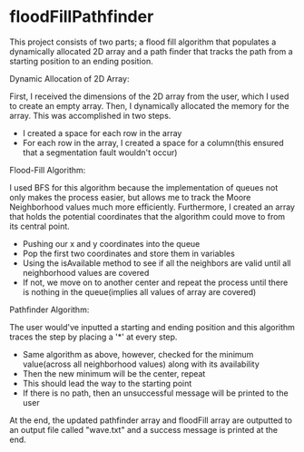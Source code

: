 # floodFillPathfinder
This project consists of two parts; a flood fill algorithm that populates a dynamically allocated 2D array and a path finder that tracks the path from a starting position to an ending position.



Dynamic Allocation of 2D Array:

First, I received the dimensions of the 2D array from the user, which I used to create an empty array. Then, I dynamically allocated the memory for the array. This was accomplished in two steps.

- I created a space for each row in the array
- For each row in the array, I created a space for a column(this ensured that a segmentation fault wouldn't occur)


Flood-Fill Algorithm:

I used BFS for this algorithm because the implementation of queues not only makes the process easier, but allows me to track the Moore Neighborhood values much more efficiently. Furthermore, I created an array that holds the potential coordinates that the algorithm could move to from its central point.

- Pushing our x and y coordinates into the queue
- Pop the first two coordinates and store them in variables
- Using the isAvailable method to see if all the neighbors are valid until all neighborhood values are covered
- If not, we move on to another center and repeat the process until there is nothing in the queue(implies all values of array are covered)


Pathfinder Algorithm:

The user would've inputted a starting and ending position and this algorithm traces the step by placing a '*' at every step.

- Same algorithm as above, however, checked for the minimum value(across all neighborhood values) along with its availability
- Then the new minimum will be the center, repeat
- This should lead the way to the starting point
- If there is no path, then an unsuccessful message will be printed to the user

At the end, the updated pathfinder array and floodFill array are outputted to an output file called "wave.txt" and a success message is printed at the end.
